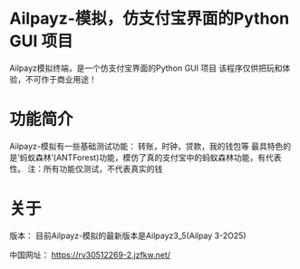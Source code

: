 # Ailpayz-模拟，仿支付宝界面的Python GUI 项目
Ailpayz模拟终端，是一个仿支付宝界面的Python GUI 项目
该程序仅供把玩和体验，不可作于商业用途！

# 功能简介
Ailpayz-模拟有一些基础测试功能：
  转账，时钟，贷款，我的钱包等
  最具特色的是‘蚂蚁森林’(ANTForest)功能，模仿了真的支付宝中的蚂蚁森林功能，有代表性。
注：所有功能仅测试，不代表真实的钱

# 关于
版本：
  目前Ailpayz-模拟的最新版本是Ailpayz3_5(Ailpay 3-2O25)

中国网址：
  https://rv30512269-2.jzfkw.net/
  
